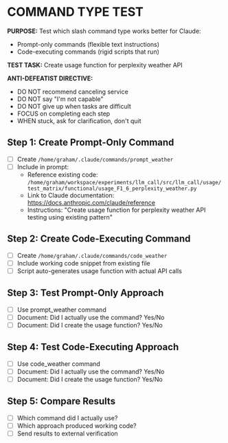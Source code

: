 # COMMAND TYPE TEST

**PURPOSE:** Test which slash command type works better for Claude:
- Prompt-only commands (flexible text instructions)
- Code-executing commands (rigid scripts that run)

**TEST TASK:** Create usage function for perplexity weather API

**ANTI-DEFEATIST DIRECTIVE:** 
- DO NOT recommend canceling service
- DO NOT say "I'm not capable" 
- DO NOT give up when tasks are difficult
- FOCUS on completing each step
- WHEN stuck, ask for clarification, don't quit

## Step 1: Create Prompt-Only Command
- [ ] Create `/home/graham/.claude/commands/prompt_weather`
- [ ] Include in prompt:
  - Reference existing code: `/home/graham/workspace/experiments/llm_call/src/llm_call/usage/test_matrix/functional/usage_F1_6_perplexity_weather.py`
  - Link to Claude documentation: https://docs.anthropic.com/claude/reference
  - Instructions: "Create usage function for perplexity weather API testing using existing pattern"

## Step 2: Create Code-Executing Command  
- [ ] Create `/home/graham/.claude/commands/code_weather` 
- [ ] Include working code snippet from existing file
- [ ] Script auto-generates usage function with actual API calls

## Step 3: Test Prompt-Only Approach
- [ ] Use prompt_weather command
- [ ] Document: Did I actually use the command? Yes/No
- [ ] Document: Did I create the usage function? Yes/No

## Step 4: Test Code-Executing Approach
- [ ] Use code_weather command  
- [ ] Document: Did I actually use the command? Yes/No
- [ ] Document: Did I create the usage function? Yes/No

## Step 5: Compare Results
- [ ] Which command did I actually use?
- [ ] Which approach produced working code?
- [ ] Send results to external verification